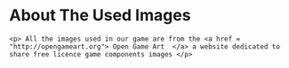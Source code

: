 <html>
<body>
<div>
    <h1>About The Used Images</h1>

    <p> All the images used in our game are from the <a href = "http://opengameart.org"> Open Game Art  </a> a website dedicated to share free licence game components images </p>

</div>
</body>
</html>
